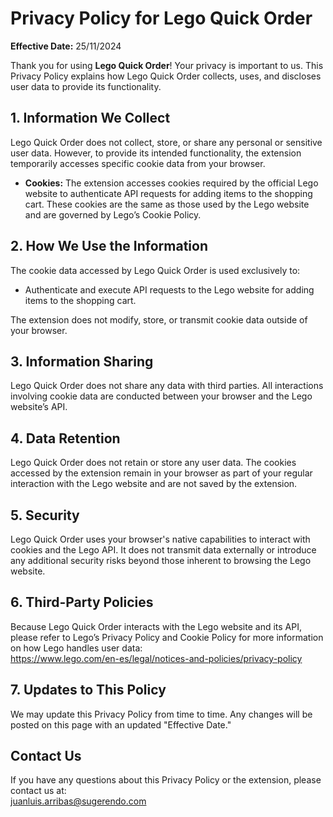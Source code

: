 # Privacy Policy for Lego Quick Order

**Effective Date:** 25/11/2024

Thank you for using **Lego Quick Order**! Your privacy is important to us. This Privacy Policy explains how Lego Quick Order collects, uses, and discloses user data to provide its functionality.

## 1. Information We Collect
Lego Quick Order does not collect, store, or share any personal or sensitive user data. However, to provide its intended functionality, the extension temporarily accesses specific cookie data from your browser.

- **Cookies:** The extension accesses cookies required by the official Lego website to authenticate API requests for adding items to the shopping cart. These cookies are the same as those used by the Lego website and are governed by Lego’s Cookie Policy.

## 2. How We Use the Information
The cookie data accessed by Lego Quick Order is used exclusively to:
- Authenticate and execute API requests to the Lego website for adding items to the shopping cart.

The extension does not modify, store, or transmit cookie data outside of your browser.

## 3. Information Sharing
Lego Quick Order does not share any data with third parties. All interactions involving cookie data are conducted between your browser and the Lego website’s API.

## 4. Data Retention
Lego Quick Order does not retain or store any user data. The cookies accessed by the extension remain in your browser as part of your regular interaction with the Lego website and are not saved by the extension.

## 5. Security
Lego Quick Order uses your browser's native capabilities to interact with cookies and the Lego API. It does not transmit data externally or introduce any additional security risks beyond those inherent to browsing the Lego website.

## 6. Third-Party Policies
Because Lego Quick Order interacts with the Lego website and its API, please refer to Lego’s Privacy Policy and Cookie Policy for more information on how Lego handles user data:  
https://www.lego.com/en-es/legal/notices-and-policies/privacy-policy

## 7. Updates to This Policy
We may update this Privacy Policy from time to time. Any changes will be posted on this page with an updated "Effective Date."

## Contact Us
If you have any questions about this Privacy Policy or the extension, please contact us at:  
juanluis.arribas@sugerendo.com

